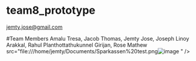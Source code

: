 # team8_prototype

jemty.jose@gmail.com

#Team Members Amalu Tresa, Jacob Thomas, Jemty Jose, Joseph Linoy Arakkal, Rahul Planthottathukunnel Girijan, Rose Mathew
<image> src="file:///home/jemty/Documents/Sparkassen%20test.png![image](https://user-images.githubusercontent.com/107153892/202683859-23839d61-e249-4f33-a720-5d944e0a4911.png)
" />

